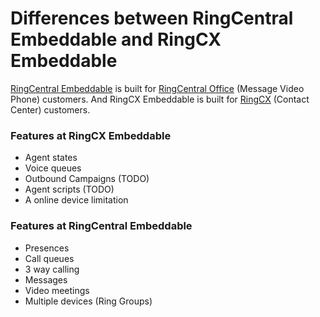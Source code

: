 # Differences between RingCentral Embeddable and RingCX Embeddable

[RingCentral Embeddable](https://github.com/ringcentral/ringcentral-embeddable) is built for [RingCentral Office](https://www.ringcentral.sg/office/plans.html#office) (Message Video Phone) customers. And RingCX Embeddable is built for [RingCX](https://www.ringcentral.com/office/plansandpricing.html?tabs=ringcx#cx) (Contact Center) customers.

### Features at RingCX Embeddable

* Agent states
* Voice queues
* Outbound Campaigns (TODO)
* Agent scripts (TODO)
* A online device limitation

### Features at RingCentral Embeddable

* Presences
* Call queues
* 3 way calling
* Messages
* Video meetings
* Multiple devices (Ring Groups)
